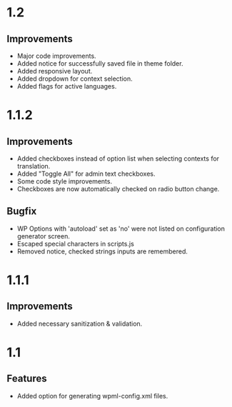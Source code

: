 # 1.2

## Improvements

* Major code improvements.
* Added notice for successfully saved file in theme folder.
* Added responsive layout.
* Added dropdown for context selection.
* Added flags for active languages.

# 1.1.2

## Improvements

* Added checkboxes instead of option list when selecting contexts for translation.
* Added "Toggle All" for admin text checkboxes.
* Some code style improvements.
* Checkboxes are now automatically checked on radio button change.

## Bugfix

* WP Options with 'autoload' set as 'no' were not listed on configuration generator screen.
* Escaped special characters in scripts.js
* Removed notice, checked strings inputs are remembered.

# 1.1.1

## Improvements

* Added necessary sanitization & validation.

# 1.1

## Features

* Added option for generating wpml-config.xml files.
